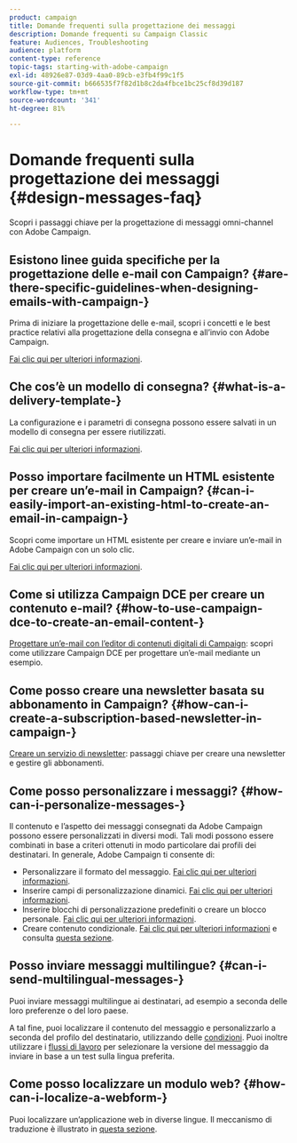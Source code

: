 ```yaml
---
product: campaign
title: Domande frequenti sulla progettazione dei messaggi
description: Domande frequenti su Campaign Classic
feature: Audiences, Troubleshooting
audience: platform
content-type: reference
topic-tags: starting-with-adobe-campaign
exl-id: 48926e87-03d9-4aa0-89cb-e3fb4f99c1f5
source-git-commit: b666535f7f82d1b8c2da4fbce1bc25cf8d39d187
workflow-type: tm+mt
source-wordcount: '341'
ht-degree: 81%

---
```


# Domande frequenti sulla progettazione dei messaggi {#design-messages-faq}



Scopri i passaggi chiave per la progettazione di messaggi omni-channel con Adobe Campaign.

## Esistono linee guida specifiche per la progettazione delle e-mail con Campaign? {#are-there-specific-guidelines-when-designing-emails-with-campaign-}

Prima di iniziare la progettazione delle e-mail, scopri i concetti e le best practice relativi alla progettazione della consegna e all’invio con Adobe Campaign.

[Fai clic qui per ulteriori informazioni](../../delivery/using/delivery-best-practices.md).

## Che cos’è un modello di consegna? {#what-is-a-delivery-template-}

La configurazione e i parametri di consegna possono essere salvati in un modello di consegna per essere riutilizzati.

[Fai clic qui per ulteriori informazioni](../../delivery/using/about-templates.md).

## Posso importare facilmente un HTML esistente per creare un’e-mail in Campaign? {#can-i-easily-import-an-existing-html-to-create-an-email-in-campaign-}

Scopri come importare un HTML esistente per creare e inviare un’e-mail in Adobe Campaign con un solo clic.

[Fai clic qui per ulteriori informazioni](../../delivery/using/defining-the-email-content.md#message-content).

## Come si utilizza Campaign DCE per creare un contenuto e-mail? {#how-to-use-campaign-dce-to-create-an-email-content-}

[Progettare un’e-mail con l’editor di contenuti digitali di Campaign](../../web/using/use-case-creating-an-email-delivery.md): scopri come utilizzare Campaign DCE per progettare un’e-mail mediante un esempio.

## Come posso creare una newsletter basata su abbonamento in Campaign? {#how-can-i-create-a-subscription-based-newsletter-in-campaign-}

[Creare un servizio di newsletter](../../delivery/using/managing-subscriptions.md): passaggi chiave per creare una newsletter e gestire gli abbonamenti.

## Come posso personalizzare i messaggi? {#how-can-i-personalize-messages-}

Il contenuto e l’aspetto dei messaggi consegnati da Adobe Campaign possono essere personalizzati in diversi modi. Tali modi possono essere combinati in base a criteri ottenuti in modo particolare dai profili dei destinatari. In generale, Adobe Campaign ti consente di:

* Personalizzare il formato del messaggio. [Fai clic qui per ulteriori informazioni](../../delivery/using/defining-the-email-content.md#message-content).
* Inserire campi di personalizzazione dinamici. [Fai clic qui per ulteriori informazioni](../../delivery/using/personalization-fields.md).
* Inserire blocchi di personalizzazione predefiniti o creare un blocco personale. [Fai clic qui per ulteriori informazioni](../../delivery/using/personalization-blocks.md).
* Creare contenuto condizionale. [Fai clic qui per ulteriori informazioni](../../delivery/using/conditional-content.md) e consulta [questa sezione](../../delivery/using/conditional-content.md).

## Posso inviare messaggi multilingue? {#can-i-send-multilingual-messages-}

Puoi inviare messaggi multilingue ai destinatari, ad esempio a seconda delle loro preferenze o del loro paese.

A tal fine, puoi localizzare il contenuto del messaggio e personalizzarlo a seconda del profilo del destinatario, utilizzando delle [condizioni](../../delivery/using/conditional-content.md). Puoi inoltre utilizzare i [flussi di lavoro](../../workflow/using/split.md) per selezionare la versione del messaggio da inviare in base a un test sulla lingua preferita.

## Come posso localizzare un modulo web? {#how-can-i-localize-a-webform-}

Puoi localizzare un’applicazione web in diverse lingue. Il meccanismo di traduzione è illustrato in [questa sezione](../../web/using/translating-a-web-form.md).
